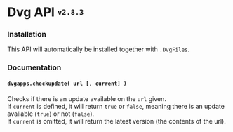 # Dvg API <sup><sub>`v2.8.3`</sub></sup>
### Installation
This API will automatically be installed together with `.DvgFiles`.

### Documentation
#### `dvgapps.checkupdate( url [, current] )`
Checks if there is an update available on the `url` given.  
If `current` is defined, it will return `true` or `false`, meaning there is an update avaliable (`true`) or not (`false`).  
If `current` is omitted, it will return the latest version (the contents of the url).

